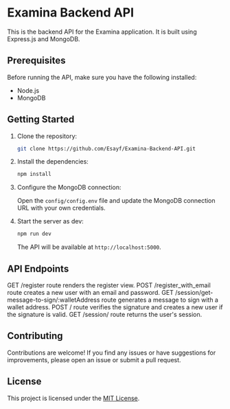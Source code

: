# Examina Backend API

This is the backend API for the Examina application. It is built using Express.js and MongoDB.

## Prerequisites

Before running the API, make sure you have the following installed:

- Node.js
- MongoDB

## Getting Started

1. Clone the repository:

    ```bash
    git clone https://github.com/Esayf/Examina-Backend-API.git
    ```

2. Install the dependencies:

    ```bash
    npm install
    ```

3. Configure the MongoDB connection:

    Open the `config/config.env` file and update the MongoDB connection URL with your own credentials.

4. Start the server as dev:

    ```bash
    npm run dev
    ```

    The API will be available at `http://localhost:5000`.

## API Endpoints
 GET /register route renders the register view.
 POST /register_with_email route creates a new user with an email and password.
 GET /session/get-message-to-sign/:walletAddress route generates a message to sign with a wallet address.
 POST / route verifies the signature and creates a new user if the signature is valid.
 GET /session/ route returns the user's session.


## Contributing

Contributions are welcome! If you find any issues or have suggestions for improvements, please open an issue or submit a pull request.

## License

This project is licensed under the [MIT License](LICENSE).